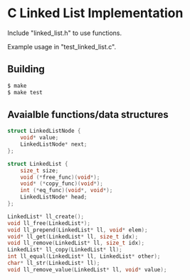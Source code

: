 # C Linked List Implementation

Include "linked_list.h" to use functions.

Example usage in "test_linked_list.c".

## Building
```sh
$ make
$ make test
```

## Avaialble functions/data structures
```c
struct LinkedListNode {
    void* value;
    LinkedListNode* next;
};

struct LinkedList {
    size_t size;
    void (*free_func)(void*);
    void* (*copy_func)(void*);
    int (*eq_func)(void*, void*);
    LinkedListNode* head;
};

LinkedList* ll_create();
void ll_free(LinkedList*);
void ll_prepend(LinkedList* ll, void* elem);
void* ll_get(LinkedList* ll, size_t idx);
void ll_remove(LinkedList* ll, size_t idx);
LinkedList* ll_copy(LinkedList* ll);
int ll_equal(LinkedList* ll, LinkedList* other);
char* ll_str(LinkedList* ll);
void ll_remove_value(LinkedList* ll, void* value);
```
